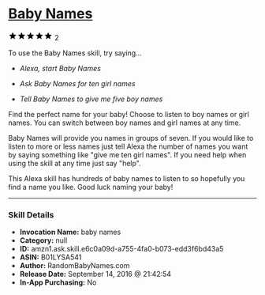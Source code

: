 # [Baby Names](http://alexa.amazon.com/#skills/amzn1.ask.skill.e6c0a09d-a755-4fa0-b073-edd3f6bd43a5)
![5 stars](../../images/ic_star_black_18dp_1x.png)![5 stars](../../images/ic_star_black_18dp_1x.png)![5 stars](../../images/ic_star_black_18dp_1x.png)![5 stars](../../images/ic_star_black_18dp_1x.png)![5 stars](../../images/ic_star_black_18dp_1x.png) 2

To use the Baby Names skill, try saying...

* *Alexa, start Baby Names*

* *Ask Baby Names for ten girl names*

* *Tell Baby Names to give me five boy names*

Find the perfect name for your baby!  Choose to listen to boy names or girl names.  You can switch between boy names and girl names at any time.

Baby Names will provide you names in groups of seven.  If you would like to listen to more or less names just tell Alexa the number of names you want by saying something like "give me ten girl names". If you need help when using the skill at any time just say "help".  

This Alexa skill has hundreds of baby names to listen to so hopefully you find a name you like.  Good luck naming your baby!

***

### Skill Details

* **Invocation Name:** baby names
* **Category:** null
* **ID:** amzn1.ask.skill.e6c0a09d-a755-4fa0-b073-edd3f6bd43a5
* **ASIN:** B01LYSA541
* **Author:** RandomBabyNames.com
* **Release Date:** September 14, 2016 @ 21:42:54
* **In-App Purchasing:** No
